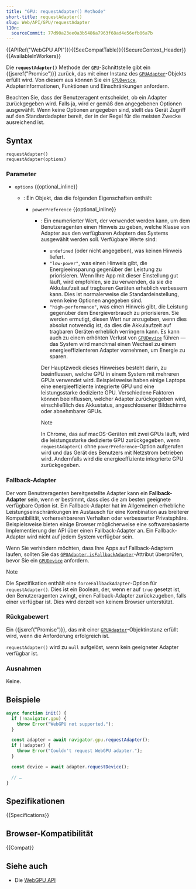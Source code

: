 ```yaml
---
title: "GPU: requestAdapter() Methode"
short-title: requestAdapter()
slug: Web/API/GPU/requestAdapter
l10n:
  sourceCommit: 77d90a23ee0a3b5486a7963f68ad4e56efb06a7b
---
```


{{APIRef("WebGPU API")}}{{SeeCompatTable}}{{SecureContext_Header}}{{AvailableInWorkers}}

Die **`requestAdapter()`** Methode der [`GPU`](/de/docs/Web/API/GPU)-Schnittstelle gibt ein {{jsxref("Promise")}} zurück, das mit einer Instanz des [`GPUAdapter`](/de/docs/Web/API/GPUAdapter)-Objekts erfüllt wird. Von diesem aus können Sie ein [`GPUDevice`](/de/docs/Web/API/GPUDevice), Adapterinformationen, Funktionen und Einschränkungen anfordern.

Beachten Sie, dass der Benutzeragent entscheidet, ob ein Adapter zurückgegeben wird. Falls ja, wird er gemäß den angegebenen Optionen ausgewählt. Wenn keine Optionen angegeben sind, stellt das Gerät Zugriff auf den Standardadapter bereit, der in der Regel für die meisten Zwecke ausreichend ist.

## Syntax

```js-nolint
requestAdapter()
requestAdapter(options)
```

### Parameter

- `options` {{optional_inline}}

  - : Ein Objekt, das die folgenden Eigenschaften enthält:

    - `powerPreference` {{optional_inline}}

      - : Ein enumerierter Wert, der verwendet werden kann, um dem Benutzeragenten einen Hinweis zu geben, welche Klasse von Adapter aus den verfügbaren Adaptern des Systems ausgewählt werden soll. Verfügbare Werte sind:

        - `undefined` (oder nicht angegeben), was keinen Hinweis liefert.
        - `"low-power"`, was einen Hinweis gibt, die Energieeinsparung gegenüber der Leistung zu priorisieren. Wenn Ihre App mit dieser Einstellung gut läuft, wird empfohlen, sie zu verwenden, da sie die Akkulaufzeit auf tragbaren Geräten erheblich verbessern kann. Dies ist normalerweise die Standardeinstellung, wenn keine Optionen angegeben sind.
        - `"high-performance"`, was einen Hinweis gibt, die Leistung gegenüber dem Energieverbrauch zu priorisieren. Sie werden ermutigt, diesen Wert nur anzugeben, wenn dies absolut notwendig ist, da dies die Akkulaufzeit auf tragbaren Geräten erheblich verringern kann. Es kann auch zu einem erhöhten Verlust von [`GPUDevice`](/de/docs/Web/API/GPUDevice) führen — das System wird manchmal einen Wechsel zu einem energieeffizienteren Adapter vornehmen, um Energie zu sparen.

        Der Hauptzweck dieses Hinweises besteht darin, zu beeinflussen, welche GPU in einem System mit mehreren GPUs verwendet wird. Beispielsweise haben einige Laptops eine energieeffiziente integrierte GPU und eine leistungsstarke dedizierte GPU. Verschiedene Faktoren können beeinflussen, welcher Adapter zurückgegeben wird, einschließlich des Akkustatus, angeschlossener Bildschirme oder abnehmbarer GPUs.

        > [!NOTE]
        > In Chrome, das auf macOS-Geräten mit zwei GPUs läuft, wird die leistungsstarke dedizierte GPU zurückgegeben, wenn `requestAdapter()` ohne `powerPreference`-Option aufgerufen wird und das Gerät des Benutzers mit Netzstrom betrieben wird. Andernfalls wird die energieeffiziente integrierte GPU zurückgegeben.

### Fallback-Adapter

Der vom Benutzeragenten bereitgestellte Adapter kann ein **Fallback-Adapter** sein, wenn er bestimmt, dass dies die am besten geeignete verfügbare Option ist. Ein Fallback-Adapter hat im Allgemeinen erhebliche Leistungseinschränkungen im Austausch für eine Kombination aus breiterer Kompatibilität, vorhersehbareren Verhalten oder verbesserter Privatsphäre. Beispielsweise bieten einige Browser möglicherweise eine softwarebasierte Implementierung der API über einen Fallback-Adapter an. Ein Fallback-Adapter wird nicht auf jedem System verfügbar sein.

Wenn Sie verhindern möchten, dass Ihre Apps auf Fallback-Adaptern laufen, sollten Sie das [`GPUAdapter.isFallbackAdapter`](/de/docs/Web/API/GPUAdapter/isFallbackAdapter)-Attribut überprüfen, bevor Sie ein [`GPUDevice`](/de/docs/Web/API/GPUDevice) anfordern.

> [!NOTE]
> Die Spezifikation enthält eine `forceFallbackAdapter`-Option für `requestAdapter()`. Dies ist ein Boolean, der, wenn er auf `true` gesetzt ist, den Benutzeragenten zwingt, einen Fallback-Adapter zurückzugeben, falls einer verfügbar ist. Dies wird derzeit von keinem Browser unterstützt.

### Rückgabewert

Ein {{jsxref("Promise")}}, das mit einer [`GPUAdapter`](/de/docs/Web/API/GPUAdapter)-Objektinstanz erfüllt wird, wenn die Anforderung erfolgreich ist.

`requestAdapter()` wird zu `null` aufgelöst, wenn kein geeigneter Adapter verfügbar ist.

### Ausnahmen

Keine.

## Beispiele

```js
async function init() {
  if (!navigator.gpu) {
    throw Error("WebGPU not supported.");
  }

  const adapter = await navigator.gpu.requestAdapter();
  if (!adapter) {
    throw Error("Couldn't request WebGPU adapter.");
  }

  const device = await adapter.requestDevice();

  // …
}
```

## Spezifikationen

{{Specifications}}

## Browser-Kompatibilität

{{Compat}}

## Siehe auch

- Die [WebGPU API](/de/docs/Web/API/WebGPU_API)
